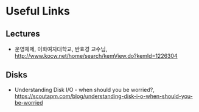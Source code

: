 # Useful Links

## Lectures

- 운영체제, 이화여자대학교, 반효경 교수님, <http://www.kocw.net/home/search/kemView.do?kemId=1226304>

## Disks

- Understanding Disk I/O - when should you be worried?, <https://scoutapm.com/blog/understanding-disk-i-o-when-should-you-be-worried>